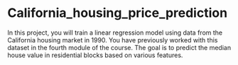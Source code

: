 # California_housing_price_prediction
In this project, you will train a linear regression model using data from the California housing market in 1990. You have previously worked with this dataset in the fourth module of the course. The goal is to predict the median house value in residential blocks based on various features.
